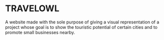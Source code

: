 # TRAVELOWL
A website made with the sole purpose of giving a visual representation of a project whose goal is to show the touristic potential of certain cities and to promote small businesses nearby.
